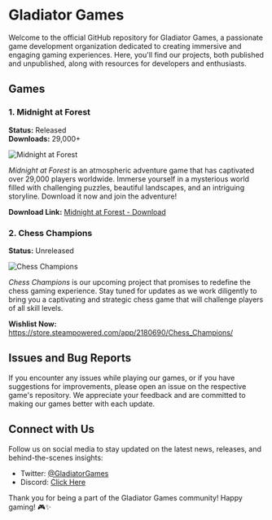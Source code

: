 # Gladiator Games

Welcome to the official GitHub repository for Gladiator Games, a passionate game development organization dedicated to creating immersive and engaging gaming experiences. Here, you'll find our projects, both published and unpublished, along with resources for developers and enthusiasts.

## Games

### 1. Midnight at Forest

**Status:** Released  
**Downloads:** 29,000+

![Midnight at Forest](https://cdn.akamai.steamstatic.com/steam/apps/1881690/ss_c468d9346f25243dc02a72f99b4745aeeecdac1b.1920x1080.jpg?t=1659438147)

*Midnight at Forest* is an atmospheric adventure game that has captivated over 29,000 players worldwide. Immerse yourself in a mysterious world filled with challenging puzzles, beautiful landscapes, and an intriguing storyline. Download it now and join the adventure!

**Download Link:** [Midnight at Forest - Download](https://store.steampowered.com/app/1881690/Midnight_at_Forest/)

### 2. Chess Champions

**Status:** Unreleased

![Chess Champions](https://cdn.akamai.steamstatic.com/steam/apps/2180690/header.jpg?t=1677919787)

*Chess Champions* is our upcoming project that promises to redefine the chess gaming experience. Stay tuned for updates as we work diligently to bring you a captivating and strategic chess game that will challenge players of all skill levels.

**Wishlist Now:** https://store.steampowered.com/app/2180690/Chess_Champions/

## Issues and Bug Reports

If you encounter any issues while playing our games, or if you have suggestions for improvements, please open an issue on the respective game's repository. We appreciate your feedback and are committed to making our games better with each update.

## Connect with Us

Follow us on social media to stay updated on the latest news, releases, and behind-the-scenes insights:

- Twitter: [@GladiatorGames](https://twitter.com/gladiatorgmdevs)
- Discord: [Click Here](https://discord.gg/nrFSp8VugF)

Thank you for being a part of the Gladiator Games community! Happy gaming! 🎮✨
